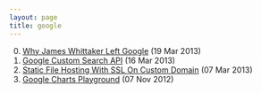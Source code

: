 ```yaml
---
layout: page
title: google
---
```


0. [Why James Whittaker Left Google](/noise/2013/03/19/ouch.html) (19 Mar 2013) 
1. [Google Custom Search API](/bookmark/2013/03/16/google-custom-search-api.html) (16 Mar 2013) 
2. [Static File Hosting With SSL On Custom Domain](/bookmark/2013/03/07/ssl-static-hosting.html) (07 Mar 2013) 
3. [Google Charts Playground](/bookmark/2012/11/07/google-charts-playground.html) (07 Nov 2012) 
